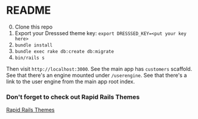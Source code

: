 # README

0. Clone this repo
0. Export your Dresssed theme key: `export DRESSSED_KEY=<put your key here>`
0. `bundle install`
0. `bundle exec rake db:create db:migrate`
0. `bin/rails s`

Then visit `http://localhost:3000`. See the main app has `customers` scaffold. See that there's an engine mounted under `/userengine`. See that there's a link to the user engine from the main app root index.


### Don't forget to check out Rapid Rails Themes

[Rapid Rails Themes](https://rapidrailsthemes.com)
